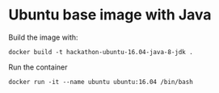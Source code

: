 # Ubuntu base image with Java

Build the image with:

```
docker build -t hackathon-ubuntu-16.04-java-8-jdk .
```

Run the container

```
docker run -it --name ubuntu ubuntu:16.04 /bin/bash
```
